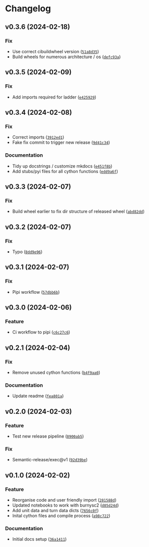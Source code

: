 # Changelog

<!--next-version-placeholder-->

## v0.3.6 (2024-02-18)
### Fix
* Use correct cibuildwheel version ([`51a8d35`](https://github.com/AresSC2/cython-extensions-sc2/commit/51a8d35849fc7e6aef7ad709f21df4378a5074e4))
* Build wheels for numerous architecture / os ([`defc93a`](https://github.com/AresSC2/cython-extensions-sc2/commit/defc93a8630bbeaf77f44c74708a5100168f2646))

## v0.3.5 (2024-02-09)
### Fix
* Add imports required for ladder ([`e425929`](https://github.com/AresSC2/cython-extensions-sc2/commit/e4259290b3e54a4f0f3e43f5c5dd982d199dc5e1))

## v0.3.4 (2024-02-08)
### Fix
* Correct imports ([`3912ed1`](https://github.com/AresSC2/cython-extensions-sc2/commit/3912ed156ff7ea65601bf0536208d307ea05d1cc))
* Fake fix commit to trigger new release ([`9d41c34`](https://github.com/AresSC2/cython-extensions-sc2/commit/9d41c3432232cafd787d78073c115c821764c0c7))

### Documentation
* Tidy up docstrings / customize mkdocs ([`e451f8b`](https://github.com/AresSC2/cython-extensions-sc2/commit/e451f8b8cfefbea9ab37b8e083bd93c69dcc4d57))
* Add stubs/pyi files for all cython functions ([`edd9a6f`](https://github.com/AresSC2/cython-extensions-sc2/commit/edd9a6f14a7994806a6d6eaf082acbc436dc2d93))

## v0.3.3 (2024-02-07)
### Fix
* Build wheel earlier to fix dir structure of released wheel ([`abd82dd`](https://github.com/AresSC2/cython-extensions-sc2/commit/abd82dd4fa4265816ba61dffe790359c22bf1629))

## v0.3.2 (2024-02-07)
### Fix
* Typo ([`8dd9e96`](https://github.com/AresSC2/cython-extensions-sc2/commit/8dd9e96d9fb69efdef3018b494e86b5d8fb36a03))

## v0.3.1 (2024-02-07)
### Fix
* Pipi workflow ([`57dbb6b`](https://github.com/AresSC2/cython-extensions-sc2/commit/57dbb6bffe89592834427e4569e824bab47e2efb))

## v0.3.0 (2024-02-06)
### Feature
* Ci workflow to pipi ([`c6c27c6`](https://github.com/AresSC2/cython-extensions-sc2/commit/c6c27c63cab827e71e1c028321de29145b89c0e5))

## v0.2.1 (2024-02-04)
### Fix
* Remove unused cython functions ([`b4f9aa0`](https://github.com/AresSC2/cython-extensions-sc2/commit/b4f9aa061aecf1bbf535aea3a9bc06770fb640a3))

### Documentation
* Update readme ([`fea801a`](https://github.com/AresSC2/cython-extensions-sc2/commit/fea801a9dfea97dc1ae6923a1b1d2cd4f95848f8))

## v0.2.0 (2024-02-03)
### Feature
* Test new release pipeline ([`8900ab5`](https://github.com/AresSC2/cython-extensions-sc2/commit/8900ab53e89fb996ca4e34238e40c5abb955f17b))

### Fix
* Semantic-release/exec@v1 ([`92d39be`](https://github.com/AresSC2/cython-extensions-sc2/commit/92d39bea03175c9e045423a942294756b3d5ccd7))

## v0.1.0 (2024-02-02)
### Feature
* Reorganise code and user friendly import ([`281588d`](https://github.com/AresSC2/cython-extensions-sc2/commit/281588de572dfee0c3f51a771053ac210108993d))
* Updated notebooks to work with burnysc2 ([`d85d24d`](https://github.com/AresSC2/cython-extensions-sc2/commit/d85d24d07bea11fea8b599b2f51005b9f1881404))
* Add unit data and turn data dicts ([`7656c0f`](https://github.com/AresSC2/cython-extensions-sc2/commit/7656c0f13247245d0cb18dcd5f8818cf991487c1))
* Inital cython files and compile process ([`a98c722`](https://github.com/AresSC2/cython-extensions-sc2/commit/a98c722df9f36a377bba9f6a94c10d31fa5d8d8c))

### Documentation
* Initial docs setup ([`36a1411`](https://github.com/AresSC2/cython-extensions-sc2/commit/36a14119ea47f5434cda6e5c39a7d2de4a90fcb2))
